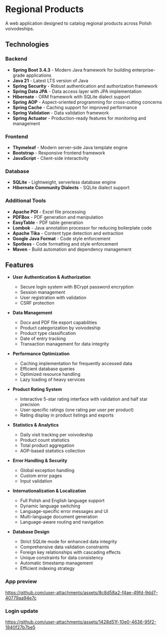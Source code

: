 # Regional Products

A web application designed to catalog regional products across Polish voivodeships.

## Technologies

### Backend
- **Spring Boot 3.4.3** - Modern Java framework for building enterprise-grade applications
- **Java 21** - Latest LTS version of Java
- **Spring Security** - Robust authentication and authorization framework
- **Spring Data JPA** - Data access layer with JPA implementation
- **Hibernate** - ORM framework with SQLite dialect support
- **Spring AOP** - Aspect-oriented programming for cross-cutting concerns
- **Spring Cache** - Caching support for improved performance
- **Spring Validation** - Data validation framework
- **Spring Actuator** - Production-ready features for monitoring and management

### Frontend
- **Thymeleaf** - Modern server-side Java template engine
- **Bootstrap** - Responsive frontend framework
- **JavaScript** - Client-side interactivity

### Database
- **SQLite** - Lightweight, serverless database engine
- **Hibernate Community Dialects** - SQLite dialect support

### Additional Tools
- **Apache POI** - Excel file processing
- **PDFBox** - PDF generation and manipulation
- **EasyTable** - PDF table generation
- **Lombok** - Java annotation processor for reducing boilerplate code
- **Apache Tika** - Content type detection and extraction
- **Google Java Format** - Code style enforcement
- **Spotless** - Code formatting and style enforcement
- **Maven** - Build automation and dependency management


## Features

- **User Authentication & Authorization**
  - Secure login system with BCrypt password encryption
  - Session management
  - User registration with validation
  - CSRF protection

- **Data Management**
  - Docx and PDF file export capabilities
  - Product categorization by voivodeship
  - Product type classification
  - Date of entry tracking
  - Transaction management for data integrity

- **Performance Optimization**
  - Caching implementation for frequently accessed data
  - Efficient database queries
  - Optimized resource handling
  - Lazy loading of heavy services

- **Product Rating System**
  - Interactive 5-star rating interface with validation and half star precision
  - User-specific ratings (one rating per user per product)
  - Rating display in product listings and exports

- **Statistics & Analytics**
  - Daily visit tracking per voivodeship
  - Product count statistics
  - Total product aggregation
  - AOP-based statistics collection

- **Error Handling & Security**
  - Global exception handling
  - Custom error pages
  - Input validation

- **Internationalization & Localization**
  - Full Polish and English language support
  - Dynamic language switching
  - Language-specific error messages and UI
  - Multi-language document generation
  - Language-aware routing and navigation

- **Database Design**
  - Strict SQLite mode for enhanced data integrity
  - Comprehensive data validation constraints
  - Foreign key relationships with cascading effects
  - Unique constraints for data consistency
  - Automatic timestamp management
  - Efficient indexing strategy

### App preview

https://github.com/user-attachments/assets/8c8d58a2-f4ae-49fd-9dd7-40779aa94e7c

### Login update

https://github.com/user-attachments/assets/1428d51f-10e0-4636-95f2-1840f27b7be5
